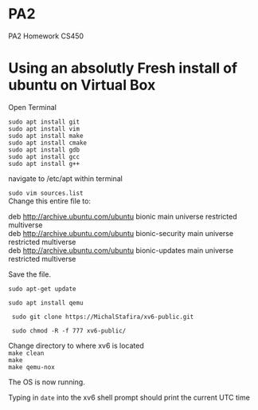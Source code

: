 # PA2
PA2 Homework CS450


<h1>Using an absolutly Fresh install of ubuntu  on Virtual Box  </h1>

Open Terminal  

<code>sudo apt install git</code>  
<code>sudo apt install vim</code>  
<code>sudo apt install make</code>  
<code>sudo apt install cmake</code>  
<code>sudo apt install gdb </code>  
<code>sudo apt install gcc</code>  
<code>sudo apt install g++</code>  

navigate to /etc/apt within terminal

<code>sudo vim sources.list</code>  
Change this entire file to:

deb http://archive.ubuntu.com/ubuntu bionic main universe restricted multiverse  
deb http://archive.ubuntu.com/ubuntu bionic-security main universe restricted multiverse  
deb http://archive.ubuntu.com/ubuntu bionic-updates main universe restricted multiverse  

Save the file.

<code>sudo apt-get update</code>

<code>sudo apt install qemu</code>

<code> sudo git clone https://MichalStafira/xv6-public.git </code>  

<code> sudo chmod -R -f 777 xv6-public/ </code>  


Change directory to where xv6 is located  
<code>make clean</code>  
<code>make </code>  
<code>make qemu-nox</code>  

The OS is now running.

Typing in <code>date</code> into the xv6 shell prompt should print the current UTC time

